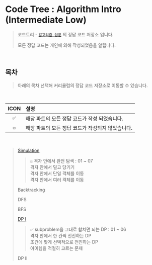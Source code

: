 # Code Tree : Algorithm Intro (Intermediate Low)

> 코드트리 - [`알고리즘 입문`](https://codetree.ai/missions?missionId=2) 의 정답 코드 저장소 입니다.
>
> 모든 정답 코드는 개인에 의해 작성되었음을 알립니다.

<br/>

## 목차

> 아래의 목차 선택해 커리큘럼의 정답 코드 저장소로 이동할 수 있습니다.


<br/>

| ICON | 설명 |
| :---: | :--- |
| `✅` | 해당 파트의 모든 정답 코드가 작성 되었습니다.
| `☑️` | 해당 파트의 모든 정답 코드가 작성되지 않았습니다.

<br/>

> [Simulation](https://github.com/rogi-rogi/problem-solving/tree/main/Code%20Tree/Algorithm%20Intro/Simulation)
> > `☑️` 격자 안에서 완전 탐색 : 01 ~ 07 </br>
> > 격자 안에서 밀고 당기기 </br>
> > 격자 안에서 단일 객체를 이동 </br>
> > 격자 안에서 여러 객체를 이동 </br>
> 
> Backtracking
> 
> DFS
> 
> BFS
> 
> [DP I](https://github.com/rogi-rogi/problem-solving/tree/main/Code%20Tree/Algorithm%20Intro/DP%20I)
> > `✅` subproblem을 그대로 합치면 되는 DP : 01 ~ 06 </br>
> > 격자 안에서 한 칸씩 전진하는 DP </br>
> > 조건에 맞게 선택적으로 전진하는 DP </br>
> > 아이템을 적절히 고르는 문제 </br>
>
> DP II </br>
